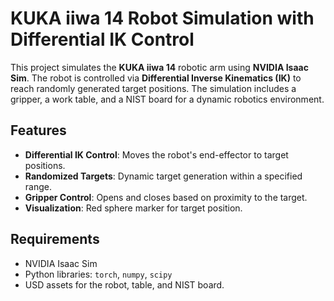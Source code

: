# KUKA iiwa 14 Robot Simulation with Differential IK Control

This project simulates the **KUKA iiwa 14** robotic arm using **NVIDIA Isaac Sim**. The robot is controlled via **Differential Inverse Kinematics (IK)** to reach randomly generated target positions. The simulation includes a gripper, a work table, and a NIST board for a dynamic robotics environment.

## Features
- **Differential IK Control**: Moves the robot's end-effector to target positions.
- **Randomized Targets**: Dynamic target generation within a specified range.
- **Gripper Control**: Opens and closes based on proximity to the target.
- **Visualization**: Red sphere marker for target position.

## Requirements
- NVIDIA Isaac Sim
- Python libraries: `torch`, `numpy`, `scipy`
- USD assets for the robot, table, and NIST board.

  
